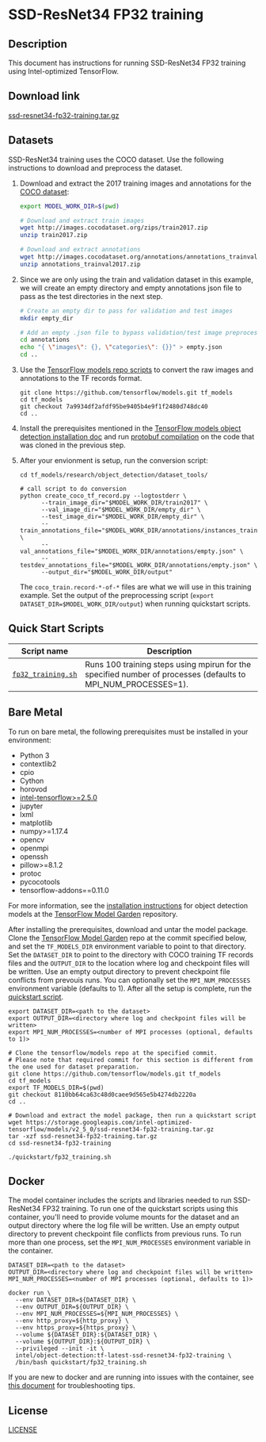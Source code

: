 <!--- 0. Title -->
# SSD-ResNet34 FP32 training

<!-- 10. Description -->
## Description

This document has instructions for running SSD-ResNet34 FP32 training using
Intel-optimized TensorFlow.

<!--- 20. Download link -->
## Download link

[ssd-resnet34-fp32-training.tar.gz](https://storage.googleapis.com/intel-optimized-tensorflow/models/v2_5_0/ssd-resnet34-fp32-training.tar.gz)

<!--- 30. Datasets -->
## Datasets

SSD-ResNet34 training uses the COCO dataset. Use the following instructions
to download and preprocess the dataset.

1.  Download and extract the 2017 training images and annotations for the
    [COCO dataset](http://cocodataset.org/#home):
    ```bash
    export MODEL_WORK_DIR=$(pwd)

    # Download and extract train images
    wget http://images.cocodataset.org/zips/train2017.zip
    unzip train2017.zip

    # Download and extract annotations
    wget http://images.cocodataset.org/annotations/annotations_trainval2017.zip
    unzip annotations_trainval2017.zip
    ```

2.  Since we are only using the train and validation dataset in this example,
    we will create an empty directory and empty annotations json file to pass
    as the test directories in the next step.
    ```bash
    # Create an empty dir to pass for validation and test images
    mkdir empty_dir

    # Add an empty .json file to bypass validation/test image preprocessing
    cd annotations
    echo "{ \"images\": {}, \"categories\": {}}" > empty.json
    cd ..
    ```

3. Use the [TensorFlow models repo scripts](https://github.com/tensorflow/models)
   to convert the raw images and annotations to the TF records format.
   ```
   git clone https://github.com/tensorflow/models.git tf_models
   cd tf_models
   git checkout 7a9934df2afdf95be9405b4e9f1f2480d748dc40
   cd ..
   ```

4. Install the prerequisites mentioned in the
   [TensorFlow models object detection installation doc](https://github.com/tensorflow/models/blob/v2.3.0/research/object_detection/g3doc/installation.md#dependencies)
   and run [protobuf compilation](https://github.com/tensorflow/models/blob/v2.3.0/research/object_detection/g3doc/installation.md#protobuf-compilation)
   on the code that was cloned in the previous step.

5. After your envionment is setup, run the conversion script:
   ```
   cd tf_models/research/object_detection/dataset_tools/

   # call script to do conversion
   python create_coco_tf_record.py --logtostderr \
         --train_image_dir="$MODEL_WORK_DIR/train2017" \
         --val_image_dir="$MODEL_WORK_DIR/empty_dir" \
         --test_image_dir="$MODEL_WORK_DIR/empty_dir" \
         --train_annotations_file="$MODEL_WORK_DIR/annotations/instances_train2017.json" \
         --val_annotations_file="$MODEL_WORK_DIR/annotations/empty.json" \
         --testdev_annotations_file="$MODEL_WORK_DIR/annotations/empty.json" \
         --output_dir="$MODEL_WORK_DIR/output"
    ```

    The `coco_train.record-*-of-*` files are what we will use in this training example.
    Set the output of the preprocessing script (`export DATASET_DIR=$MODEL_WORK_DIR/output`)
    when running quickstart scripts.

<!--- 40. Quick Start Scripts -->
## Quick Start Scripts

| Script name | Description |
|-------------|-------------|
| [`fp32_training.sh`](/quickstart/object_detection/tensorflow/ssd-resnet34/training/cpu/fp32/fp32_training.sh) | Runs 100 training steps using mpirun for the specified number of processes (defaults to MPI_NUM_PROCESSES=1).  |

<!--- 50. Bare Metal -->
## Bare Metal

To run on bare metal, the following prerequisites must be installed in your environment:
* Python 3
* contextlib2
* cpio
* Cython
* horovod
* [intel-tensorflow>=2.5.0](https://pypi.org/project/intel-tensorflow/)
* jupyter
* lxml
* matplotlib
* numpy>=1.17.4
* opencv
* openmpi
* openssh
* pillow>=8.1.2
* protoc
* pycocotools
* tensorflow-addons==0.11.0

For more information, see the
[installation instructions](https://github.com/tensorflow/models/blob/8110bb64ca63c48d0caee9d565e5b4274db2220a/research/object_detection/g3doc/installation.md#installation)
for object detection models at the
[TensorFlow Model Garden](https://github.com/tensorflow/models) repository.

After installing the prerequisites, download and untar the model package.
Clone the [TensorFlow Model Garden](https://github.com/tensorflow/models)
repo at the commit specified below, and set the `TF_MODELS_DIR` environment
variable to point to that directory. Set the `DATASET_DIR` to point to the
directory with COCO training TF records files and the `OUTPUT_DIR` to the
location where log and checkpoint files will be written. Use an empty
output directory to prevent checkpoint file conflicts from prevouis runs.
You can optionally set the `MPI_NUM_PROCESSES` environment variable (defaults to 1).
After all the setup is complete, run the [quickstart script](#quick-start-scripts).

```
export DATASET_DIR=<path to the dataset>
export OUTPUT_DIR=<directory where log and checkpoint files will be written>
export MPI_NUM_PROCESSES=<number of MPI processes (optional, defaults to 1)>

# Clone the tensorflow/models repo at the specified commit.
# Please note that required commit for this section is different from the one used for dataset preparation.
git clone https://github.com/tensorflow/models.git tf_models
cd tf_models
export TF_MODELS_DIR=$(pwd)
git checkout 8110bb64ca63c48d0caee9d565e5b4274db2220a
cd ..

# Download and extract the model package, then run a quickstart script
wget https://storage.googleapis.com/intel-optimized-tensorflow/models/v2_5_0/ssd-resnet34-fp32-training.tar.gz
tar -xzf ssd-resnet34-fp32-training.tar.gz
cd ssd-resnet34-fp32-training

./quickstart/fp32_training.sh
```

<!--- 60. Docker -->
## Docker

The model container includes the scripts and libraries needed to run 
SSD-ResNet34 FP32 training. To run one of the quickstart scripts 
using this container, you'll need to provide volume mounts for the dataset 
and an output directory where the log file will be written. Use an empty
output directory to prevent checkpoint file conflicts from previous runs.
To run more than one process, set the `MPI_NUM_PROCESSES` environment
variable in the container.

```
DATASET_DIR=<path to the dataset>
OUTPUT_DIR=<directory where log and checkpoint files will be written>
MPI_NUM_PROCESSES=<number of MPI processes (optional, defaults to 1)>

docker run \
  --env DATASET_DIR=${DATASET_DIR} \
  --env OUTPUT_DIR=${OUTPUT_DIR} \
  --env MPI_NUM_PROCESSES=${MPI_NUM_PROCESSES} \
  --env http_proxy=${http_proxy} \
  --env https_proxy=${https_proxy} \
  --volume ${DATASET_DIR}:${DATASET_DIR} \
  --volume ${OUTPUT_DIR}:${OUTPUT_DIR} \
  --privileged --init -it \
  intel/object-detection:tf-latest-ssd-resnet34-fp32-training \
  /bin/bash quickstart/fp32_training.sh
```

If you are new to docker and are running into issues with the container,
see [this document](https://github.com/IntelAI/models/tree/master/docs/general/docker.md)
for troubleshooting tips.

<!--- 80. License -->
## License

[LICENSE](/LICENSE)

